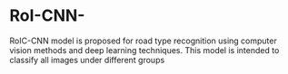 # RoI-CNN-
RoIC-CNN model is proposed for road type recognition using computer vision methods and deep learning techniques. This model is intended to classify all images under different groups

